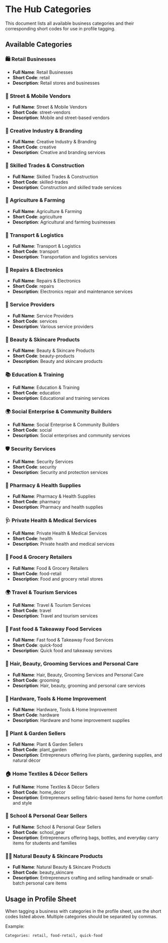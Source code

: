 # The Hub Categories

This document lists all available business categories and their corresponding short codes for use in profile tagging.

## Available Categories

### 🛍️ Retail Businesses
- **Full Name**: Retail Businesses
- **Short Code**: retail
- **Description**: Retail stores and businesses

### 🛒 Street & Mobile Vendors
- **Full Name**: Street & Mobile Vendors
- **Short Code**: street-vendors
- **Description**: Mobile and street-based vendors

### 🎨 Creative Industry & Branding
- **Full Name**: Creative Industry & Branding
- **Short Code**: creative
- **Description**: Creative and branding services

### 🔧 Skilled Trades & Construction
- **Full Name**: Skilled Trades & Construction
- **Short Code**: skilled-trades
- **Description**: Construction and skilled trade services

### 🐐 Agriculture & Farming
- **Full Name**: Agriculture & Farming
- **Short Code**: agriculture
- **Description**: Agricultural and farming businesses

### 🚚 Transport & Logistics
- **Full Name**: Transport & Logistics
- **Short Code**: transport
- **Description**: Transportation and logistics services

### 📲 Repairs & Electronics
- **Full Name**: Repairs & Electronics
- **Short Code**: repairs
- **Description**: Electronics repair and maintenance services

### 🧽 Service Providers
- **Full Name**: Service Providers
- **Short Code**: services
- **Description**: Various service providers

### 🧼 Beauty & Skincare Products
- **Full Name**: Beauty & Skincare Products
- **Short Code**: beauty-products
- **Description**: Beauty and skincare products

### 📚 Education & Training
- **Full Name**: Education & Training
- **Short Code**: education
- **Description**: Educational and training services

### 🌍 Social Enterprise & Community Builders
- **Full Name**: Social Enterprise & Community Builders
- **Short Code**: social
- **Description**: Social enterprises and community services

### 🛡️ Security Services
- **Full Name**: Security Services
- **Short Code**: security
- **Description**: Security and protection services

### 💊 Pharmacy & Health Supplies
- **Full Name**: Pharmacy & Health Supplies
- **Short Code**: pharmacy
- **Description**: Pharmacy and health supplies

### 🩺 Private Health & Medical Services
- **Full Name**: Private Health & Medical Services
- **Short Code**: health
- **Description**: Private health and medical services

### 🛒 Food & Grocery Retailers
- **Full Name**: Food & Grocery Retailers
- **Short Code**: food-retail
- **Description**: Food and grocery retail stores

### 🌍 Travel & Tourism Services
- **Full Name**: Travel & Tourism Services
- **Short Code**: travel
- **Description**: Travel and tourism services

### 🍔 Fast food & Takeaway Food Services
- **Full Name**: Fast food & Takeaway Food Services
- **Short Code**: quick-food
- **Description**: Quick food and takeaway services

### 💈 Hair, Beauty, Grooming Services and Personal Care
- **Full Name**: Hair, Beauty, Grooming Services and Personal Care
- **Short Code**: grooming
- **Description**: Hair, beauty, grooming and personal care services

### 🧱 Hardware, Tools & Home Improvement
- **Full Name**: Hardware, Tools & Home Improvement
- **Short Code**: hardware
- **Description**: Hardware and home improvement supplies

### 🌿 Plant & Garden Sellers
- **Full Name**: Plant & Garden Sellers
- **Short Code**: plant_garden
- **Description**: Entrepreneurs offering live plants, gardening supplies, and natural décor

### 🏠 Home Textiles & Décor Sellers
- **Full Name**: Home Textiles & Décor Sellers
- **Short Code**: home_decor
- **Description**: Entrepreneurs selling fabric-based items for home comfort and style

### 🎒 School & Personal Gear Sellers
- **Full Name**: School & Personal Gear Sellers
- **Short Code**: school_gear
- **Description**: Entrepreneurs offering bags, bottles, and everyday carry items for students and families

### 🧖‍♀️ Natural Beauty & Skincare Products
- **Full Name**: Natural Beauty & Skincare Products
- **Short Code**: beauty_skincare
- **Description**: Entrepreneurs crafting and selling handmade or small-batch personal care items

## Usage in Profile Sheet
When tagging a business with categories in the profile sheet, use the short codes listed above. Multiple categories should be separated by commas.

Example:
```
Categories: retail, food-retail, quick-food
```